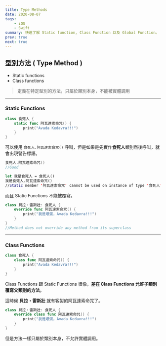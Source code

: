 ```yaml
---
title: Type Methods
date: 2020-08-07
tags:
    - iOS
    - Swift
summary: 快速了解 Static function, Class Function 以及 Global Function。
prev: true
next: true
---
```


## 型別方法 ( Type Method )

- Static functions
- Class functions

> 定義在特定型別的方法，只屬於類別本身，不能被實體調用

---

### Static Functions

```swift
class 食死人 {
    static func 阿瓦達索命咒() {
        print("Avada Kedavra!!!")
    }
}
```

可以使用  `食死人.阿瓦達索命咒()` 呼叫，但是如果是先實作**食死人**類別然後呼叫，就會出現警告標語。

```swift
食死人.阿瓦達索命咒()
//Good
```

```swift
let 我是食死人 = 食死人()
我是食死人.阿瓦達索命咒()
//Static member '阿瓦達索命咒' cannot be used on instance of type '食死人'
```

而且 Static Functions 不能被覆寫。

```swift
class 貝拉・雷斯壯: 食死人 {
    override func 阿瓦達索命咒() {
        print("我是壞蛋，Avada Kedavra!!!")
    }
}
//Method does not override any method from its superclass
```

---

### Class Functions

```swift
class 食死人 {
    class func 阿瓦達索命咒() {
        print("Avada Kedavra!!!")
    }
}
```

Class Functions 跟 Static Functions 很像，**差在 Class Functions 允許子類別覆寫父類別的方法**。

這時候 **貝拉・雷斯壯** 就有客製的阿瓦達索命咒了。

```swift
class 貝拉・雷斯壯: 食死人 {
    override class func 阿瓦達索命咒() {
        print("我是壞蛋，Avada Kedavra!!!")
    }
}
```

但是方法一樣只屬於類別本身，不允許實體調用。
